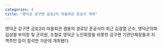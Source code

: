```yaml
---
categories: d
title: "영덕군 강구면 금호2리 마을회관 준공식 개최"
---
```

영덕군 강구면 금호2리 마을회관 겸용의 경로당 준공식이 최근 김광열 군수, 영덕군의회 김성철 부의장 및 군의원, 조철로 영덕군 노인회장을 비롯한 강구면 기관단체장들과 지역주민 등이 참석한 가운데 개최됐다.